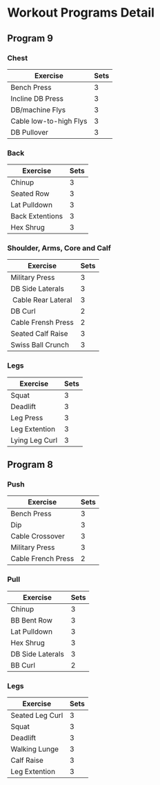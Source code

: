 # Workout Programs Detail

## Program 9

### Chest

| Exercise                    | Sets |
| --------------------------- | ---- |
| Bench Press                 | 3    |
| Incline DB Press            | 3    |
| DB/machine Flys             | 3    |
| Cable low-to-high Flys      | 3    |
| DB Pullover                 | 3    |

### Back

| Exercise         | Sets |
| ---------------- | ---- |
| Chinup           | 3    |
| Seated Row       | 3    |
| Lat Pulldown     | 3    |
| Back Extentions  | 3    |
| Hex Shrug        | 3    |

### Shoulder, Arms, Core and Calf

| Exercise           | Sets |
| ------------------ | ---- |
| Military Press     | 3    |
| DB Side Laterals   | 3    |
| Cable Rear Lateral | 3    |
| DB Curl            | 2    |
| Cable Frensh Press | 2    |
| Seated Calf Raise  | 3    |
| Swiss Ball Crunch  | 3    |

### Legs

| Exercise        | Sets |
| --------------- | ---- |
| Squat           | 3    |
| Deadlift        | 3    |
| Leg Press       | 3    |
| Leg Extention   | 3    |
| Lying Leg Curl  | 3    |

## Program 8

### Push

| Exercise           | Sets |
| ------------------ | ---- |
| Bench Press        | 3    |
| Dip                | 3    |
| Cable Crossover    | 3    |
| Military Press     | 3    |
| Cable French Press | 2    |

### Pull

| Exercise         | Sets |
| ---------------- | ---- |
| Chinup           | 3    |
| BB Bent Row      | 3    |
| Lat Pulldown     | 3    |
| Hex Shrug        | 3    |
| DB Side Laterals | 3    |
| BB Curl          | 2    |

### Legs

| Exercise        | Sets |
| --------------- | ---- |
| Seated Leg Curl | 3    |
| Squat           | 3    |
| Deadlift        | 3    |
| Walking Lunge   | 3    |
| Calf Raise      | 3    |
| Leg Extention   | 3    |
